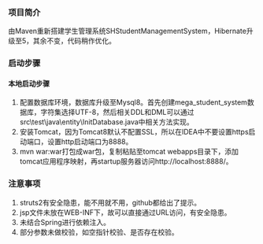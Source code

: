 ### 项目简介
由Maven重新搭建学生管理系统SHStudentManagementSystem，Hibernate升级至5，其余不变，代码稍作优化。
### 启动步骤
#### 本地启动步骤
1. 配置数据库环境，数据库升级至Mysql8。首先创建mega_student_system数据库，字符集选择UTF-8，然后相关DDL和DML可以通过src\test\java\entity\InitDatabase.java中相关方法实现。
2. 安装Tomcat，因为Tomcat8默认不配置SSL，所以在IDEA中不要设置https启动端口，设置http启动端口为8888。
3. mvn war:war打包成war包，复制粘贴至tomcat webapps目录下，添加tomcat应用程序映射，再startup服务器访问http://localhost:8888/。
### 注意事项
1. struts2有安全隐患，能不用就不用，github都给出了提示。
2. jsp文件未放在WEB-INF下，故可以直接通过URL访问，有安全隐患。
3. 未结合Spring进行依赖注入。
4. 部分参数未做校验，如空指针校验、是否存在校验。